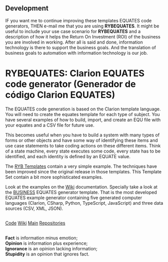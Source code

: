 ## Development
IF you want me to continue improving these templates EQUATES code generators, THEN e-mail me that you are using **RYBEQUATES**. 
  It might be useful to include your use case scenario for **RYBEQUATES** and a description of how it helps the 
  Return On Investment (ROI) of the business you are involved in working. 
  After all is said and done, information technology is there to support the business goals. 
  And the translation of business goals to automation with information technology is our job.

# RYBEQUATES: Clarion EQUATES code generator (Generador de código Clarion EQUATES)

The EQUATES code generation is based on the Clarion template language. You will need to
create the equates template for each type of subject. You have several examples of how to build,
import, and create an EQU file with your equates and a CSV file for future use.

This becomes useful when you have to build a system with many types of forms or other objects and have some way of identifying 
these items and use case statements to take coding actions on these different items. Think of a state machine,
every state executes some code, every state has to be identified, and each identity is defined by an EQUATE value.

The [RYB Templates](https://github.com/RobertArtigas/RYB/wiki/Equate-Tables) contain a very simple example. The techniques have been improved
since the original release in those templates. This Template Set contain a bit more sophisticated examples.

Look at the examples on the [Wiki](https://github.com/RobertArtigas/RYBEQUATES/wiki) documentation. 
Specially take a look at the [BUSINESS](https://github.com/RobertArtigas/RYBEQUATES/wiki/The-BUSINESS-Equates) EQUATES generator template.
That is the most developed EQUATES example generator containing five generated computer languages (Clarion, CSharp, Python, TypeScript, JavaScript) and 
three data sources (CSV, XML, JSON). 


##
###

[Code](https://github.com/RobertArtigas/RYBEQUATES) 
[Wiki](https://github.com/RobertArtigas/RYBEQUATES/wiki) 
[Main](https://github.com/RobertArtigas) 
[Repositories](https://github.com/RobertArtigas?tab=repositories)

##

**Fact** is information minus emotion;<br/>
**Opinion** is information plus experience;<br/>
**Ignorance** is an opinion lacking information;<br/> 
**Stupidity** is an opinion that ignores fact.

##
